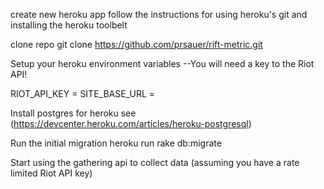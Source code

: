 create new heroku app
follow the instructions for using heroku's git and installing the heroku toolbelt

clone repo
git clone https://github.com/prsauer/rift-metric.git

Setup your heroku environment variables
--You will need a key to the Riot API!

RIOT_API_KEY = <your api key>
SITE_BASE_URL = <base url of your heroku app>


Install postgres for heroku
see (https://devcenter.heroku.com/articles/heroku-postgresql)

Run the initial migration
heroku run rake db:migrate

Start using the gathering api to collect data (assuming you have a rate limited Riot API key)
